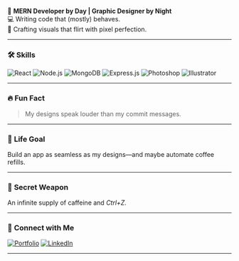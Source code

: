 👾 **MERN Developer by Day | Graphic Designer by Night**  
💻 Writing code that (mostly) behaves.  
🎨 Crafting visuals that flirt with pixel perfection.  

---

### 🛠️ **Skills**
![React](https://img.shields.io/badge/React-20232A?style=for-the-badge&logo=react&logoColor=61DAFB)
![Node.js](https://img.shields.io/badge/Node.js-339933?style=for-the-badge&logo=nodedotjs&logoColor=white)
![MongoDB](https://img.shields.io/badge/MongoDB-4EA94B?style=for-the-badge&logo=mongodb&logoColor=white)
![Express.js](https://img.shields.io/badge/Express.js-404D59?style=for-the-badge)
![Photoshop](https://img.shields.io/badge/Photoshop-31A8FF?style=for-the-badge&logo=adobe-photoshop&logoColor=white)
![Illustrator](https://img.shields.io/badge/Illustrator-FF9A00?style=for-the-badge&logo=adobe-illustrator&logoColor=white)

---

### 🔥 **Fun Fact**  
> My designs speak louder than my commit messages.

---

### 🚀 **Life Goal**  
Build an app as seamless as my designs—and maybe automate coffee refills.

---

### 🎉 **Secret Weapon**  
An infinite supply of caffeine and *Ctrl+Z.*

---

### 🌟 **Connect with Me**
[![Portfolio](https://img.shields.io/badge/Portfolio-000?style=for-the-badge&logo=vercel&logoColor=white)]([https://yourportfolio.com](https://www.behance.net/ahmedbaya12))
[![LinkedIn](https://img.shields.io/badge/LinkedIn-0077B5?style=for-the-badge&logo=linkedin&logoColor=white)]([https://linkedin.com/in/yourusername](https://www.linkedin.com/in/ahmed-baya-652b67247/))

---


